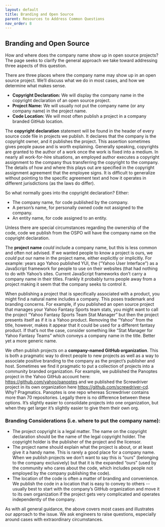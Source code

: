 ```yaml
---
layout: default
title: Branding and Open Source
parent: Resources to Address Common Questions
nav_order: 8
---
```


## Branding and Open Source

How and where does the company name show up in open source projects? The page seeks to clarify the general approach we take toward addressing three aspects of this question. 

There are three places where the company name may show up in an open source project. We’ll discuss what we do in most cases, and how we determine what makes sense.
* **Copyright Declaration:** We will display the company name in the copyright declaration of an open source project. 
* **Project Name:** We will usually not put the company name (or any company name) in the project name. 
* **Code Location:** We will most often publish a project in a company branded GitHub location.

The **copyright declaration** statement will be found in the header of every source code file in projects we publish. It declares that the company is the copyright owner, and it publishes the project. This assertion sometimes gives people pause and is worth explaining. Generally speaking, copyrights are granted to the author of a work once the work is fixed into a medium. In nearly all work-for-hire situations, an employed author executes a copyright assignment to the company thus transferring the copyright to the company. The details of how and where this plays out are specified in the copyright assignment agreement that the employee signs. It is difficult to generalize without pointing to the specific agreement text and how it operates in different jurisdictions (as the laws do differ). 

So what normally goes into the copyright declaration? Either:
* The company name, for code published by the company.
* A person’s name, for personally owned code not assigned to the company.
* An entity name, for code assigned to an entity.

Unless there are special circumstances regarding the ownership of the code, code we publish from the OSPO will have the company name on the copyright declaration.

The **project name** _could_ include a company name, but this is less common and often not advised. If we wanted people to know a project is ours, we _could_ put our name in the project name, either explicitly or implicitly. For example: years ago Yahoo published YUI, the (“Yahoo User Interface”) as a JavaScript framework for people to use on their websites (that had nothing to do with Yahoo’s sites. Current JavaScript frameworks don’t carry a company name in their titles. Frankly it probably turns people away from a project making it seem that the company seeks to control it.

When publishing a project that is specifically associated with a product, you might find a natural name includes a company. This poses trademark and branding concerns. For example, if you published an open source project that manages your Yahoo Fantasy Sports team stats, you might want to call the project “Yahoo Fantasy Sports Team Stat Manager” but then the project presents itself as if it is a Yahoo product. Removing the “Yahoo” from the title, however, makes it appear that it could be used for a different fantasy product. If that’s not the case, consider something like “Stat Manager for Yahoo Fantasy Teams” which conveys a company name in the title. Better yet a more generic name.

We often publish projects on a **company-named GitHub organization**. This is both a pragmatic way to direct people to new projects as well as a way to associate positive branding to the company as the project’s publisher and host. Sometimes we find it pragmatic to put a collection of projects into a community branded organization. For example, we published the Panoptes project in the Yahoo GitHub account here: https://github.com/yahoo/panoptes and we published the Screwdriver project in its own organization here https://github.com/screwdriver-cd. Why? Pragmatics. Panoptes is one repo whereas Screwdriver contains more than 70 repositories. Legally there is no difference between these options. It’s slightly easier to consolidate projects into one organization, but when they get larger it’s slightly easier to give them their own org.

### Branding Considerations (i.e. where to put the company name):

* The project copyright is a legal matter. The name on the copyright declaration should be the name of the legal copyright holder. The copyright holder is the publisher of the project and the licensor.
* The project name should explain what the project is about, or at least give it a handy name. This is rarely a good place for a company name. When we publish projects we don’t want to say this is “ours” (belonging to the company exclusively) but that it is the expanded “ours” (used by the community who cares about the code, which includes people not employed by the company publishing the code).
* The location of the code is often a matter of branding and convenience. We publish the code in a location that is easy to convey to others -- usually best to start with the company’s GitHub organization and move it to its own organization if the project gets very complicated and operates independently of the company.

As with all general guidance, the above covers most cases and illustrates our approach to the issue. We ask engineers to raise questions, especially around cases with extraordinary circumstances.
